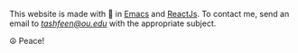 This website is made with 💛 in [Emacs](https://www.gnu.org/software/emacs/) and [ReactJs](https://reactjs.org/). To contact me, send an email to *tashfeen@ou.edu* with the appropriate subject.

☮ Peace!

